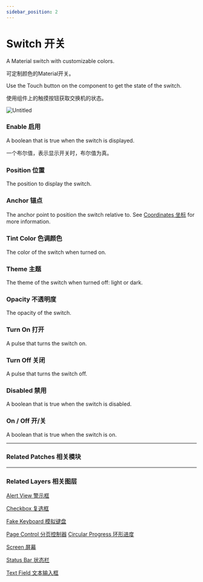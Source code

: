 ```yaml
---
sidebar_position: 2
---
```


# Switch 开关

A Material switch with customizable colors.

可定制颜色的Material开关。

Use the Touch button on the component to get the state of the switch.

使用组件上的触摸按钮获取交换机的状态。

![Untitled](https://s3.us-west-2.amazonaws.com/secure.notion-static.com/276d1b03-8e10-4998-823c-f895bf12b0c2/Untitled.png?X-Amz-Algorithm=AWS4-HMAC-SHA256&X-Amz-Content-Sha256=UNSIGNED-PAYLOAD&X-Amz-Credential=AKIAT73L2G45EIPT3X45%2F20220602%2Fus-west-2%2Fs3%2Faws4_request&X-Amz-Date=20220602T190357Z&X-Amz-Expires=86400&X-Amz-Signature=1ebb14cf937ff4dc007634a5e77337aa4c1ac91806418f186eb0c901de6616a9&X-Amz-SignedHeaders=host&response-content-disposition=filename%20%3D%22Untitled.png%22&x-id=GetObject)

### Enable 启用

A boolean that is true when the switch is displayed.

一个布尔值，表示显示开关时，布尔值为真。

### Position 位置

The position to display the switch.

### Anchor 锚点

The anchor point to position the switch relative to. See [Coordinates 坐标](./../Concepts/Coordinates.md) for more information.

### Tint Color 色调颜色

The color of the switch when turned on.

### Theme 主题

The theme of the switch when turned off: light or dark.

### Opacity 不透明度

The opacity of the switch.

### Turn On 打开

A pulse that turns the switch on.

### Turn Off 关闭

A pulse that turns the switch off.

### Disabled 禁用

A boolean that is true when the switch is disabled.

### On / Off 开/关

A boolean that is true when the switch is on.

------

### Related Patches 相关模块

------

### Related Layers 相关图层

[Alert View 警示框](./Alert%20View.md)

[Checkbox 复选框](./Checkbox.md)

[Fake Keyboard 模拟键盘](./Fake%20Keyboard.md)

[Page Control 分页控制器](./Page%20Control.md)
[Circular Progress 环形进度](./Circular%20Progress.md)

[Screen 屏幕](./Screen.md)

[Status Bar 状态栏](./Status%20bar.md)

[Text Field 文本输入框](./Text%20Field.md)
